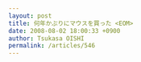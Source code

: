```yaml
---
layout: post
title: 何年かぶりにマウスを買った <EOM>
date: 2008-08-02 18:00:33 +0900
author: Tsukasa OISHI
permalink: /articles/546
---
```




